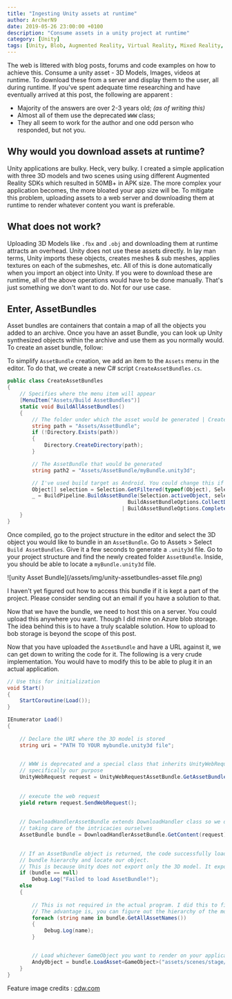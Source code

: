 ```yaml
---
title: "Ingesting Unity assets at runtime"
author: ArcherN9
date: 2019-05-26 23:00:00 +0100
description: "Consume assets in a unity project at runtime"
category: [Unity]
tags: [Unity, Blob, Augmented Reality, Virtual Reality, Mixed Reality, 3D Models]
---
```


The web is littered with blog posts, forums and code examples on how to achieve
this. Consume a unity asset - 3D Models, Images, videos at runtime. To download
these from a server and display them to the user, all during runtime. If you've
spent adequate time researching and have eventually arrived at this post,
the following are apparent :

* Majority of the answers are over 2-3 years old; *(as of writing this)*
* Almost all of them use the deprecated `WWW` class;
* They all seem to work for the author and one odd person who responded, but not
you.

## Why would you download assets at runtime?

Unity applications are bulky. Heck, very bulky. I created a simple application
with three 3D models and two scenes using using different Augmented Reality SDKs
which resulted in 50MB+ in APK size. The more complex your application becomes,
the more bloated your app size will be. To mitigate this problem, uploading
assets to a web server and downloading them at runtime to render whatever content
you want is preferable.

## What does not work?

Uploading 3D Models like `.fbx` and `.obj` and downloading them at runtime
attracts an overhead. Unity does not use these assets directly. In lay man terms,
Unity imports these objects, creates meshes & sub meshes, applies textures on
each of the submeshes, etc. All of this is done automatically when you import an
object into Unity. If you were to download these are runtime, all of the above
operations would have to be done manually. That's just something we don't want
to do. Not for our use case.

## Enter, AssetBundles

Asset bundles are containers that contain a map of all the objects you added to
an archive. Once you have an asset Bundle, you can look up Unity synthesized
objects within the archive and use them as you normally would. To create an asset
bundle, follow:

To simplify `AssetBundle` creation, we add an item to the `Assets` menu in the
editor. To do that, we create a new C# script `CreateAssetBundles.cs`.

```cs
public class CreateAssetBundles
{
    // Specifies where the menu item will appear
    [MenuItem("Assets/Build AssetBundles")] 
    static void BuildAllAssetBundles()
    {
        // The folder under which the asset would be generated | Create it if it doesn't exist
        string path = "Assets/AssetBundle";
        if (!Directory.Exists(path))
        {
            Directory.CreateDirectory(path);
        }

        // The AssetBundle that would be generated
        string path2 = "Assets/AssetBundle/myBundle.unity3d";

        // I've used build target as Android. You could change this if required.
        Object[] selection = Selection.GetFiltered(typeof(Object), SelectionMode.DeepAssets);
        _ = BuildPipeline.BuildAssetBundle(Selection.activeObject, selection, path2,
                                       BuildAssetBundleOptions.CollectDependencies
                                     | BuildAssetBundleOptions.CompleteAssets, BuildTarget.Android);
    }
}
```

Once compiled, go to the project structure in the editor and select the 3D
object you would like to bundle in an `AssetBundle`. Go to Assets > Select
`Build AssetBundles`. Give it a few seconds to generate a `.unity3d` file. Go to
your project structure and find the newly created folder `AssetBundle`. Inside,
you should be able to locate a `myBundle.unity3d` file.

![unity Asset Bundle](/assets/img/unity-assetbundles-asset file.png)

I haven't yet figured out how to access this bundle if it is kept a part of the
project. Please consider sending out an email if you have a solution to that.

Now that we have the bundle, we need to host this on a server. You could upload
this anywhere you want. Though I did mine on Azure blob storage. The idea behind
this is to have a truly scalable solution. How to upload to bob storage is beyond
the scope of this post.

Now that you have uploaded the `AssetBundle` and have a URL against it, we can
get down to writing the code for it. The following is a very crude implementation.
You would have to modify this to be able to plug it in an actual application.

```cs
// Use this for initialization
void Start()
{
    StartCoroutine(Load());
}

IEnumerator Load()
{
    
    // Declare the URI where the 3D model is stored 
    string uri = "PATH TO YOUR mybundle.unity3d file";

    
    // WWW is deprecated and a special class that inherits UnityWebRequest is already provided by Unity for
    // specifically our purpose
    UnityWebRequest request = UnityWebRequestAssetBundle.GetAssetBundle(uri);
    
    
    // execute the web request
    yield return request.SendWebRequest();
    
    
    // DownloadHandlerAssetBundle extends DownloadHandler class so we don't have to worry about creating a class, extending it and
    // taking care of the intricacies ourselves
    AssetBundle bundle = DownloadHandlerAssetBundle.GetContent(request);

    
    // If an AssetBundle object is returned, the code successfully loaded the asset. Now, we just have to traverse through the
    // bundle hierarchy and locate our object. 
    // This is because Unity does not export only the 3D model. It exports all of its dependencies with it.
    if (bundle == null)
        Debug.Log("Failed to load AssetBundle!");
    else
    {
        
        // This is not required in the actual program. I did this to figure out all assets stored inside this bundle.
        // The advantage is, you can figure out the hierarchy of the model and locate your prefab.
        foreach (string name in bundle.GetAllAssetNames())
        {
            Debug.Log(name);
        }


        // Load whichever GameObject you want to render on your application
        AndyObject = bundle.LoadAsset<GameObject>("assets/scenes/stage/prefabs/andy.prefab");
    }
}
```
Feature image credits : [cdw.com](blog.cdw.com)
